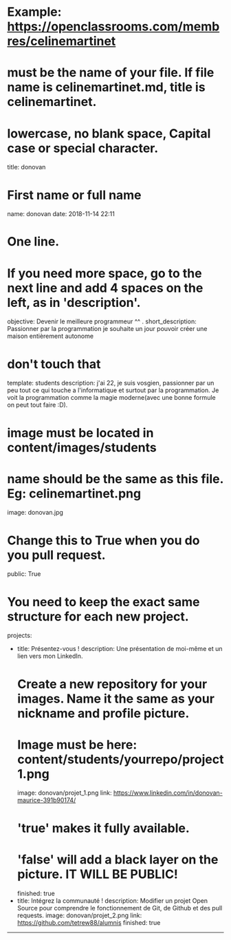 
# Example: https://openclassrooms.com/membres/celinemartinet
# must be the name of your file. If file name is celinemartinet.md, title is celinemartinet.
# lowercase, no blank space, Capital case or special character.
title: donovan

# First name or full name
name: donovan
date: 2018-11-14 22:11

# One line.
# If you need more space, go to the next line and add 4 spaces on the left, as in 'description'.
objective: Devenir le meilleure programmeur ^^ .
short_description: Passionner par la programmation je souhaite un jour pouvoir créer une maison entièrement autonome

# don't touch that
template: students
description:
    j'ai 22, je suis vosgien, passionner par un peu tout ce qui touche a l'informatique et surtout par la programmation. Je voit la programmation comme la magie moderne(avec une bonne formule on peut tout faire :D).

# image must be located in content/images/students
# name should be the same as this file. Eg: celinemartinet.png
image: donovan.jpg

# Change this to True when you do you pull request.
public: True

# You need to keep the exact same structure for each new project.
projects:
  - title: Présentez-vous !
    description: Une présentation de moi-même et un lien vers mon LinkedIn.
    # Create a new repository for your images. Name it the same as your nickname and profile picture.
    # Image must be here: content/students/yourrepo/project1.png
    image: donovan/projet_1.png
    link: https://www.linkedin.com/in/donovan-maurice-391b90174/
    # 'true' makes it fully available.
    # 'false' will add a black layer on the picture. IT WILL BE PUBLIC!
    finished: true
  - title: Intégrez la communauté !
    description: Modifier un projet Open Source pour comprendre le fonctionnement de Git, de Github et des pull requests. 
    image: donovan/projet_2.png
    link: https://github.com/tetrew88/alumnis
    finished: true
---
